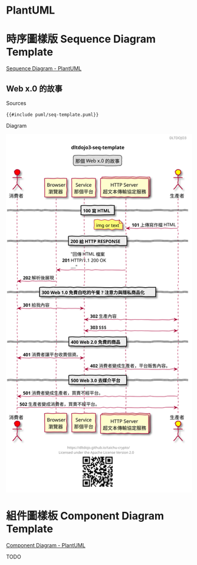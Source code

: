 # PlantUML
<!-- toc -->

# 時序圖樣版 Sequence Diagram Template

[Sequence Diagram - PlantUML](http://plantuml.com/sequence-diagram)

## Web x.0 的故事

Sources

```
{{#include puml/seq-template.puml}}
```

Diagram

![Seq Template](puml/dltdojo3-seq-template.svg)

# 組件圖樣板 Component Diagram Template

[Component Diagram - PlantUML](http://plantuml.com/component-diagram)

TODO
